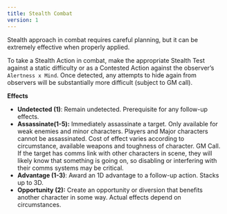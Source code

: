 ```yaml
---
title: Stealth Combat
version: 1
---
```

Stealth approach in combat requires careful planning, but it can be extremely effective when properly applied.

To take a Stealth Action in combat, make the appropriate Stealth Test against a static difficulty or as a Contested Action against the observer’s `Alertness x Mind`. Once detected, any attempts to hide again from observers will be substantially more difficult (subject to GM call).

**Effects**
- **Undetected (1)**: Remain undetected. Prerequisite for any follow-up effects.
- **Assassinate(1-5):** Immediately assassinate a target. Only available for weak enemies and minor characters. Players and Major characters cannot be assassinated. Cost of effect varies according to circumstance, available weapons and toughness of character. GM Call. If the target has comms link with other characters in scene, they will likely know that something is going on, so disabling or interfering with their comms systems may be critical.
- **Advantage (1-3)**: Award an 1D advantage to a follow-up action. Stacks up to 3D.
- **Opportunity (2):** Create an opportunity or diversion that benefits another character in some way. Actual effects depend on circumstances.